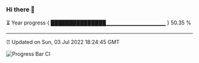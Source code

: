 ### Hi there 👋

⏳ Year progress { ███████████████▁▁▁▁▁▁▁▁▁▁▁▁▁▁▁ } 50.35 %

---

⏰ Updated on Sun, 03 Jul 2022 18:24:45 GMT

![Progress Bar CI](https://github.com/ZhaoGui/ZhaoGui/workflows/Progress%20Bar%20CI/badge.svg)
